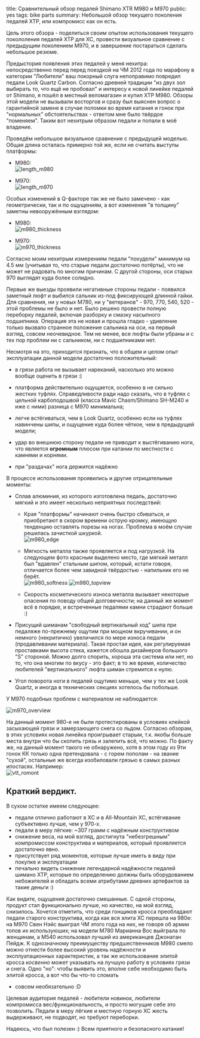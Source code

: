 title: Сравнительный обзор педалей Shimano XTR M980 и M970
public: yes 
tags: bike parts
summary: Небольшой обзор текущего поколения педалей ХТР, или компромисс как он есть.

Цель этого обзора - поделиться своим опытом использования текущего покололения
педалей ХТР для XC, провести визуальное сравнение с предыдущим поколением
М970, и в завершение постараться сделать небольшое резюме.

Предыстория появления этих педалей у меня нехитра: непосредственно перед перед
поездкой на ЧМ 2012 года по марафону в категории
"Любители" ваш покорный слуга непоправимо повредил педали Look Quartz Carbon.
Согласно древней традиции "из двух зол выбирать то, что ещё не пробовал" и
интересу к новой линейке педалей от Shimano, я пошёл в местный
веломагазин и купил ХТР М980. Обзоры этой модели не вызывали восторгов и сразу был
выяснен вопрос о гарантийной замене в случае поломки
во время катания и гонок при "нормальных" обстоятельствах - ответом мне было твёрдое
"поменяем". Таким вот нехитрым образом педали и попали в моё владение.

Проведём небольшое визуальное сравнение с предыдущей моделью. Общая длина
осталась примерно той же, если не считать выступы платформы:

* М980:  
  ![length_m980](https://lh4.googleusercontent.com/-1G7LxMgkgfU/Ufap4MDUQII/AAAAAAAABkI/mcHP4jP96xQ/w835-h521-no/IMG_0412.JPG)

* М970:  
  ![length_m970](https://lh4.googleusercontent.com/-R3e4LE4iSoA/UfapzL9AL-I/AAAAAAAABkY/Rcso8XtPbGQ/w769-h521-no/IMG_0371.JPG)

Особых изменений в Q-факторе так же не было замечено - как геометрически, так и
по ощущениям, a вот изменения "в толщину" заметны невооружённым взглядом:

* М980:  
  ![m980_thickness](https://lh5.googleusercontent.com/-67Gw8YJcZ98/Ufapx6KsCRI/AAAAAAAABkw/_rA8JqYvZK8/w414-h520-no/IMG_0341.JPG)

* М970:  
  ![m970_thickness](https://lh4.googleusercontent.com/-EvoToz4yo88/Ufap0IA_HYI/AAAAAAAABk4/c62jQDUME44/w456-h521-no/IMG_0381.JPG)

Согласно моим нехитрым измерениям педали "похудели" минимум на 4.5 мм (учитывая то, что старые
педали достаточно потёрты), что не может не радовать по многим причинам. С
другой стороны, оси старых 970 выглядят куда более солидно.

Первые же выезды проявили негативные стороны педали - появился заметный люфт и
выбился сальник из-под фиксирующей длинной гайки. Для сравнения, ни у новых
М780, ни у "ветеранов" - 970, 770, 540, 520 - этой проблемы не было и нет.
Было решено провести полную переборку педалей, включая разборку и смазку насыпного
подшипника. Операция эта не новая и прошла гладко - удивление только вызвало странное положение
сальника на оси, на первый взгляд, совсем неочевидное. Тем не менее, все люфты были убраны и с тех пор
проблем ни с сальником, ни с подшипниками нет.

Несмотря на это, приходится признать, что в общем и целом опыт эксплуатации данной модели достаточно положительный:

- в грязи работа не вызывает нареканий, насколько это можно вообще оценить в
  грязи :)

- платформа действительно ощущается, особенно в не сильно жестких туфлях.
  Справедливости ради надо сказать, что в туфлях с цельной карбоподошвой (класса
  Mavic Chasm/Shimano SH-M240 и иже с ними) разница с М970 минимальна;

- легче встёгиваться, чем в Look Quartz, особенно если на туфлях навинчены шипы,
  и ощущение куда более чёткое, чем в предыдущей модели;

- удар во внешнюю сторону педали не приводит к выстёгиванию ноги, что является
  __огромным__ плюсом при катании по местности с камнями и корнями.

- при "раздачах" нога держится надёжно

В процессе использования проявились и другие отрицательные моменты:

+ Сплав алюминия, из которого изготовлена педаль, достаточно мягкий и это имеет
  несколько неприятных последствий:

    * Края "платформы" начинают очень быстро сбиваться, и приобретают в скором
      времени острую кромку, имеющую тенденцию оставлять порезы на
      ногах. Проблема в моём случае решилась зачисткой шкуркой.  
      ![m980_edge](https://lh5.googleusercontent.com/-5c0Bdip12cE/UfapysNRLYI/AAAAAAAABlI/EdaP90iQ9vE/w657-h521-no/IMG_0354.JPG)

    * Мягкость металла также проявляется и под нагрузкой. На следующем фото
      красным выделено место, где мягкий металл был "вдавлен" стальным шипом,
      который, кстати говоря, отличается более чем завидной твёрдостью -
      напильник его не берёт.  
      ![m980_softness](https://lh6.googleusercontent.com/-tzQL8I76GHQ/Ufbd5IywJuI/AAAAAAAABlw/iqkU6OqEeac/w716-h521-no/IMG_0408.jpg)
      ![m980_topview](https://lh5.googleusercontent.com/-6_3d7QojOYY/Ufbd5QXNsHI/AAAAAAAABl0/aeK_kHiKd-0/w685-h521-no/IMG_0410-cropped.jpg)

    * Скорость косметического износа металла вызывает некоторые опасения по
      поводу общей долговечности; на данный же момент всё в порядке, и встреченные педалями
      камни страдают больше :)

+ Присущий шиманам "свободный вертикальный ход" шипа при педаляже по-прежнему
  ощутим при мощном вкручивании, и он немного (некритично) увеличился по мере износа
  педали (продавливании материала). Такая простая идея, как
  регулируемая проставками высота стека, кажется обошла дизайнеров большого
  "S" стороной. Можно долго спорить, хороша эта система или нет, но то, что она многим по вкусу - это
  факт; в то же время, количество любителей "вертикального" люфта шиман
  стремится к нулю.

+ Угол поворота ноги в педалей ощутимо меньше, чем у тех же Look Quartz, и иногда
  в технических секциях хотелось бы побольше.

У М970 подобных проблем с материалом не наблюдается:  

![m970_overview](https://lh3.googleusercontent.com/-jStn7iBB3mU/UfeQPA6hN6I/AAAAAAAABmg/is-8BGgMLe4/w700-h563-no/photo.jpg)  

На данный момент 980-е не были протестированы в условиях клейкой засыхающей
грязи и замерзающего снега со льдом. Согласно обзорам, в этих условиях новая линейка
проигрывает старым, т.к. якобы больше места внутри что бы скопить грязь и
залепить всё, что можно. По факту же, на данный момент такого не обнаружено,
хотя в этом году из 9ти гонок КК только одна претендовала - с горем пополам - на
звание "сухой", остальные же всегда изобиловали грязью в самых разных
ипостасях. Например:  
![vtt_romont](https://lh3.googleusercontent.com/-MWKqZFgPvMU/Ua2gz46gc3I/AAAAAAAABKI/CRrEchfJkZA/w782-h521-no/VTT_020613AWI_064.jpg)

## Краткий вердикт.
В сухом остатке имеем следующее:

- педали отлично работают в XC и в All-Mountain XC, встёгивание субъективно
  лучше, чем у 970-х.
- педали в меру лёгкие: ~307 грамм с надёжным конструктивом
- снижение веса, на мой взгляд, достигнута "небезгрешным" компромиссом конструктива и
  материалов, который проявляется достаточно явно.
- присутствует ряд моментов, которые лучше иметь в виду при покупке и эксплуатации
- печально видеть снижение легендарной надёжности педалей шимано
  ХТР, которые по определению должны быть оборудованием небожителей и обладать
  всеми атрибутами древних артефактов за такие деньги :)

Как видите, ощущения достаточно смешанные. С одной стороны, продукт стал
функционально лучше, но качество, на мой взгляд, снизилось. Хочется отметить,
что среди гонщиков кросса преобладают педали старого
конструктива, когда как вся элита ХС перешла на 980е: на М970 Свен Нэйс выиграл ЧМ этого года на них,
не говоря об армии топов их используюших; на модели М780 Марианна Вос выйграла по женщинам, а М540
использовал лучший из американцев Джонатан Пейдж. К однозначному преимуществу
предшественников М980 смело можно отнести более высокий уровень надёжности и эксплуатационных характеристик,
а так же использование элитой кросса *косвенно* может указывать на лучшую работу в условиях грязи и снега.
Одно "но": чтобы выявить это, вполне себе необходимо быть элитой кросса, а вот что бы что-то сломать
- совсем необязательно :D

Целевая аудитория педалей - любители новинок, любители компромисса вес/функциональность, и просто могущие себе
это позволить. Педали в меру лёгкие и местную горную ХС жесть выдерживают, не
подводят, но требуют переборки.

Надеюсь, что был полезен :) Всем приятного и безопасного катания!

